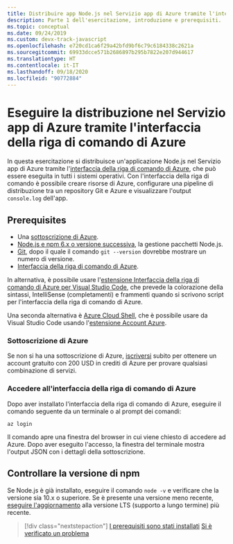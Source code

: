 ```yaml
---
title: Distribuire app Node.js nel Servizio app di Azure tramite l'interfaccia della riga di comando di Azure
description: Parte 1 dell'esercitazione, introduzione e prerequisiti.
ms.topic: conceptual
ms.date: 09/24/2019
ms.custom: devx-track-javascript
ms.openlocfilehash: e720cd1ca6f29a42bfd9bf6c79c6184338c2621a
ms.sourcegitcommit: 69933dcce571b2686897b295b7822e207d944617
ms.translationtype: HT
ms.contentlocale: it-IT
ms.lasthandoff: 09/18/2020
ms.locfileid: "90772884"
---
```

# <a name="deploy-to-azure-app-service-using-the-azure-cli"></a>Eseguire la distribuzione nel Servizio app di Azure tramite l'interfaccia della riga di comando di Azure

In questa esercitazione si distribuisce un'applicazione Node.js nel Servizio app di Azure tramite l'[interfaccia della riga di comando di Azure](/cli/azure/overview?view=azure-cli-latest), che può essere eseguita in tutti i sistemi operativi. Con l'interfaccia della riga di comando è possibile creare risorse di Azure, configurare una pipeline di distribuzione tra un repository Git e Azure e visualizzare l'output `console.log` dell'app.

## <a name="prerequisites"></a>Prerequisites

- Una [sottoscrizione di Azure](#azure-subscription).
- [Node.js e npm 6.x o versione successiva](https://nodejs.org/en/download), la gestione pacchetti Node.js.
- [Git](https://git-scm.com/downloads), dopo il quale il comando `git --version` dovrebbe mostrare un numero di versione.
- [Interfaccia della riga di comando di Azure](/cli/azure/install-azure-cli).

In alternativa, è possibile usare l'[estensione Interfaccia della riga di comando di Azure per Visual Studio Code](https://marketplace.visualstudio.com/items?itemName=ms-vscode.azurecli), che prevede la colorazione della sintassi, IntelliSense (completamenti) e frammenti quando si scrivono script per l'interfaccia della riga di comando di Azure.

Una seconda alternativa è [Azure Cloud Shell](/azure/cloud-shell/overview), che è possibile usare da Visual Studio Code usando l'[estensione Account Azure](https://marketplace.visualstudio.com/items?itemName=ms-vscode.azure-account).

### <a name="azure-subscription"></a>Sottoscrizione di Azure

Se non si ha una sottoscrizione di Azure, [iscriversi](https://azure.microsoft.com/free/?utm_source=campaign&utm_campaign=vscode-tutorial-node-git&mktingSource=vscode-tutorial-node-git) subito per ottenere un account gratuito con 200 USD in crediti di Azure per provare qualsiasi combinazione di servizi.

### <a name="sign-in-to-the-azure-cli"></a>Accedere all'interfaccia della riga di comando di Azure

Dopo aver installato l'interfaccia della riga di comando di Azure, eseguire il comando seguente da un terminale o al prompt dei comandi:

```azurecli
az login
```

Il comando apre una finestra del browser in cui viene chiesto di accedere ad Azure. Dopo aver eseguito l'accesso, la finestra del terminale mostra l'output JSON con i dettagli della sottoscrizione.

## <a name="check-npm-version"></a>Controllare la versione di npm

Se Node.js è già installato, eseguire il comando `node -v` e verificare che la versione sia 10.x o superiore. Se è presente una versione meno recente, [eseguire l'aggiornamento](https://nodejs.org/en/download/) alla versione LTS (supporto a lungo termine) più recente.

> [!div class="nextstepaction"]
> [I prerequisiti sono stati installati](tutorial-vscode-azure-cli-node-02.md) [Si è verificato un problema](https://www.research.net/r/PWZWZ52?tutorial=node-deployment&step=getting-started)